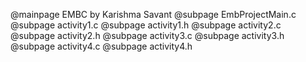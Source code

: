@mainpage EMBC by Karishma Savant @subpage EmbProjectMain.c @subpage activity1.c @subpage activity1.h @subpage activity2.c @subpage activity2.h @subpage activity3.c @subpage activity3.h @subpage activity4.c @subpage activity4.h